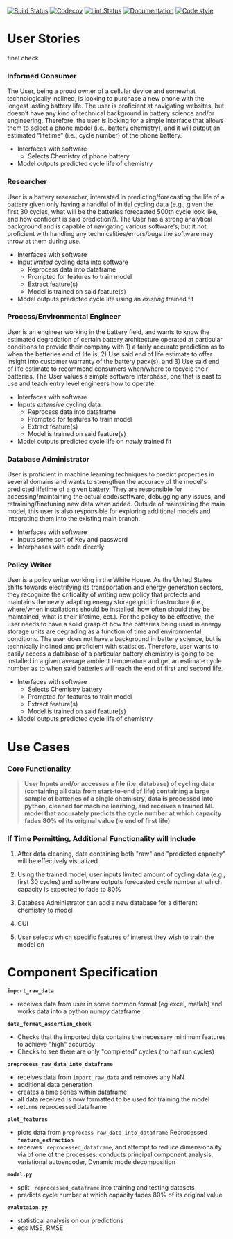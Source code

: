 [![Build Status](https://github.com/battery-degradation-prediction/battery_degradation_prediction/workflows/build/badge.svg)](https://github.com/battery-degradation-prediction/battery_degradation_prediction//actions?query=workflow%3Abuild)
[![Codecov](https://img.shields.io/codecov/c/gh/battery-degradation-prediction/battery_degradation_prediction?token=HYF4KEB84L)](https://codecov.io/gh/battery-degradation-prediction/battery_degradation_prediction)
[![Lint Status](https://github.com/battery-degradation-prediction/battery_degradation_prediction/workflows/lint/badge.svg)](https://github.com/battery-degradation-prediction/battery_degradation_prediction/actions?query=workflow%3Alint)
[![Documentation](https://github.com/battery-degradation-prediction/battery_degradation_prediction/workflows/documentation/badge.svg)](https://github.com/battery-degradation-prediction/battery_degradation_prediction)
[![Code style](https://img.shields.io/badge/code%20style-black-000000.svg)](https://github.com/psf/black)

# User Stories
final check
### Informed Consumer

The User, being a proud owner of a cellular device and somewhat technologically inclined, is looking to purchase a new phone with the longest lasting battery life. The user is proficient at navigating websites, but doesn’t have any kind of technical background in battery science and/or engineering. Therefore, the user is looking for a simple interface that allows them to select a phone model (i.e., battery chemistry), and it will output an estimated “lifetime” (i.e., cycle number) of the phone battery.

 - Interfaces with software
     - Selects Chemistry of phone battery
 - Model outputs predicted cycle life of chemistry

### Researcher

User is a battery researcher, interested in predicting/forecasting the life of a battery given only having a handful of initial cycling data (e.g., given the first 30 cycles, what will be the batteries forecasted 500th cycle look like, and how confident is said prediction?). The User has a strong analytical background and is capable of navigating various software’s, but it not proficient with handling any technicalities/errors/bugs the software may throw at them during use.

- Interfaces with software
 - Input *limited* cycling data into software
     - Reprocess data into dataframe
     - Prompted for features to train model
     - Extract feature(s) 
     - Model is trained on said feature(s)
 - Model outputs predicted cycle life using an *existing* trained fit

### Process/Environmental Engineer

User is an engineer working in the battery field, and wants to know the estimated degradation of certain battery architecture operated at particular conditions to provide their company with 1) a fairly accurate prediction as to when the batteries end of life is, 2) Use said end of life estimate to offer insight into customer warranty of the battery pack(s), and 3) Use said end of life estimate to recommend consumers when/where to recycle their batteries. The User values a simple software interphase, one that is east to use and teach entry level engineers how to operate.

- Interfaces with software
 - Inputs *extensive* cycling data
     - Reprocess data into dataframe
     - Prompted for features to train model
     - Extract feature(s) 
     - Model is trained on said feature(s)
 - Model outputs predicted cycle life on *newly* trained fit

### Database Administrator 

User is proficient in machine learning techniques to predict properties in several domains and wants to strengthen the accuracy of the model's predicted  lifetime of a given battery. They are responsible for accessing/maintaining the actual code/software, debugging any issues, and retraining/finetuning new data when added. Outside of maintaining the main model, this user is also responsible for exploring additional models and integrating them into the existing main branch.

 - Interfaces with software
 - Inputs some sort of Key and password
 - Interphases with code directly

### Policy Writer

User is a policy writer working in the White House. As the United States shifts towards electrifying its transportation and energy generation sectors, they recognize the criticality of writing new policy that protects and maintains the newly adapting energy storage grid infrastructure (i.e., where/when installations should be installed, how often should they be maintained, what is their lifetime, ect.). For the policy to be effective, the user needs to have a solid grasp of how the batteries being used in energy storage units are degrading as a function of time and environmental conditions. The user does not have a background in battery science, but is technically inclined and proficient with statistics. Therefore, user wants to easily access a database of a particular battery chemistry is going to be installed in a given average ambient temperature and get an estimate cycle number as to when said batteries will reach the end of first and second life.

 - Interfaces with software
     - Selects Chemistry battery
     - Prompted for features to train model
     - Extract feature(s) 
     - Model is trained on said feature(s)
 - Model outputs predicted cycle life of chemistry

# Use Cases

### Core Functionality

> **User Inputs and/or accesses a file (i.e. database) of cycling data (containing all data from start-to-end of life) containing a large sample of batteries of a single chemistry, data is processed into python, cleaned for machine learning, and receives a trained ML model that accurately predicts the cycle number at which capacity fades 80% of its original value (ie end of first life)**

### If Time Permitting, Additional Functionality will include

1. After data cleaning, data containing both "raw" and "predicted capacity" will be effectively visualized

2. Using the trained model, user inputs limited amount of cycling data (e.g., first 30 cycles) and software outputs forecasted cycle number at which capacity is expected to fade to 80% 

3. Database Administrator can add a new database for a different chemistry to model 

4. GUI

5. User selects which specific features of interest they wish to train the model on


# Component Specification

**``import_raw_data``**
- receives data from user in some common format (eg excel, matlab) and works data into a python numpy dataframe 

**``data_format_assertion_check``**
- Checks that the imported data contains the necessary minimum features to achieve "high" accuracy
- Checks to see there are only "completed" cycles (no half run cycles)

**``preprocess_raw_data_into_dataframe``**  
- receives data from ``import_raw_data`` and removes any NaN
- additional data generation
- creates a time series within dataframe
- all data received is now formatted to be used for training the model
- returns reprocessed dataframe

**``plot_features``**
- plots data from ``preprocess_raw_data_into_dataframe``
Reprocessed 
**``feature_extraction``**
- receives `` reprocessed_dataframe``, and attempt to reduce dimensionality via of one of the processes: conducts principal component analysis, variational autoencoder, Dynamic mode decomposition

**``model.py``**
- split `` reprocessed_dataframe`` into training and testing datasets
- predicts cycle number at which capacity fades 80% of its original value

**``evalutaion.py``**
- statistical analysis on our predictions
- egs MSE, RMSE
